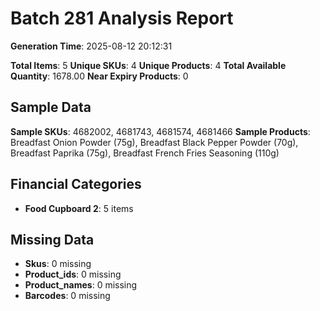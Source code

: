 # Batch 281 Analysis Report

**Generation Time**: 2025-08-12 20:12:31

**Total Items**: 5
**Unique SKUs**: 4
**Unique Products**: 4
**Total Available Quantity**: 1678.00
**Near Expiry Products**: 0

## Sample Data
**Sample SKUs**: 4682002, 4681743, 4681574, 4681466
**Sample Products**: Breadfast Onion Powder (75g), Breadfast Black Pepper Powder (70g), Breadfast Paprika (75g), Breadfast French Fries Seasoning (110g)

## Financial Categories
- **Food Cupboard 2**: 5 items

## Missing Data
- **Skus**: 0 missing
- **Product_ids**: 0 missing
- **Product_names**: 0 missing
- **Barcodes**: 0 missing
